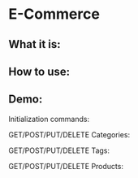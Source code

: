 # E-Commerce #

## What it is: ##



## How to use: ##



## Demo: ##

Initialization commands:


GET/POST/PUT/DELETE Categories:


GET/POST/PUT/DELETE Tags:


GET/POST/PUT/DELETE Products:
